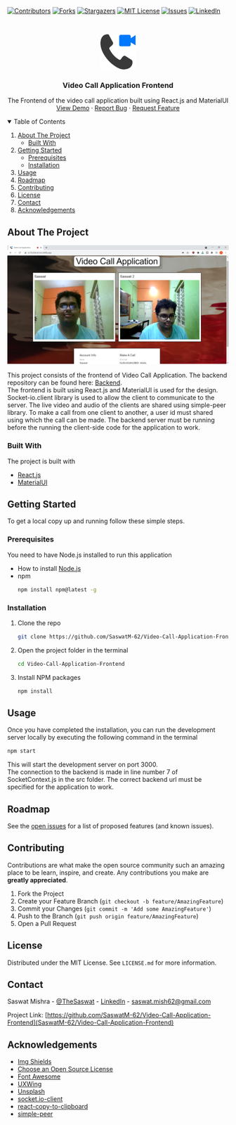  [![Contributors][contributors-shield]][contributors-url]
  [![Forks][forks-shield]][forks-url]
  [![Stargazers][stars-shield]][stars-url]
  [![MIT License][license-shield]][license-url]
  [![Issues][issues-shield]][issues-url]
  [![LinkedIn][linkedin-shield]][linkedin-url]



<!-- PROJECT LOGO -->
<br />
<p align="center">
  <a href="https://github.com/SaswatM-62/Video-Call-Application-Frontend">
    <img src="images/video-call.png" alt="Logo" width="80" height="80">
  </a>

  <h3 align="center">Video Call Application Frontend</h3>

  <p align="center">
    The Frontend of the video call application built using React.js and MaterialUI
    <br />
    <a href="https://vc-frontend-sm.netlify.app/">View Demo</a>
    ·
    <a href="https://github.com/SaswatM-62/Video-Call-Application-Frontend/issues">Report Bug</a>
    ·
    <a href="https://github.com/SaswatM-62/Video-Call-Application-Frontend/issues">Request Feature</a>
  </p>
</p>



<!-- TABLE OF CONTENTS -->
<details open="open">
  <summary>Table of Contents</summary>
  <ol>
    <li>
      <a href="#about-the-project">About The Project</a>
      <ul>
        <li><a href="#built-with">Built With</a></li>
      </ul>
    </li>
    <li>
      <a href="#getting-started">Getting Started</a>
      <ul>
        <li><a href="#prerequisites">Prerequisites</a></li>
        <li><a href="#installation">Installation</a></li>
      </ul>
    </li>
    <li><a href="#usage">Usage</a></li>
    <li><a href="#roadmap">Roadmap</a></li>
    <li><a href="#contributing">Contributing</a></li>
    <li><a href="#license">License</a></li>
    <li><a href="#contact">Contact</a></li>
    <li><a href="#acknowledgements">Acknowledgements</a></li>
  </ol>
</details>



<!-- ABOUT THE PROJECT -->
## About The Project

[![Product Name Screen Shot][product-screenshot]](https://vc-frontend-sm.netlify.app/)

This project consists of the frontend of Video Call Application. The backend repository can be found here: [Backend](https://github.com/SaswatM-62/Video-Call-Application-Backend).  
The frontend is built using React.js and MaterialUI is used for the design. Socket-io.client library is used to allow the client to communicate to the server. The live video and audio of the clients are shared using simple-peer library.
To make a call from one client to another, a user id must shared using which the call can be made.
The backend server must be running before the running the client-side code for the application to work.
      
### Built With

The project is built with
* [React.js](https://reactjs.org/)
* [MaterialUI](https://material-ui.com/)

  

<!-- GETTING STARTED -->
## Getting Started

To get a local copy up and running follow these simple steps.

### Prerequisites

You need to have Node.js installed to run this application  
* How to install [Node.js](https://nodejs.org/en/)
* npm
  ```sh
  npm install npm@latest -g
  ```
  
  
### Installation

1. Clone the repo
   ```sh
   git clone https://github.com/SaswatM-62/Video-Call-Application-Frontend.git
   ```
2. Open the project folder in the terminal
   ```sh
   cd Video-Call-Application-Frontend
   ```
3. Install NPM packages
   ```sh
   npm install
   ```
  
  
<!-- USAGE EXAMPLES -->
## Usage

Once you have completed the installation, you can run the development server locally by executing the following command in the terminal
   ```sh
   npm start
   ```
This will start the development server on port 3000.  
The connection to the backend is made in line number 7 of SocketContext.js in the src folder. The correct backend url must be specified for the application to work.

<!-- ROADMAP -->
## Roadmap

See the [open issues](https://github.com/SaswatM-62/Video-Call-Application-Frontend/issues) for a list of proposed features (and known issues).



<!-- CONTRIBUTING -->
## Contributing

Contributions are what make the open source community such an amazing place to be learn, inspire, and create. Any contributions you make are **greatly appreciated**.

1. Fork the Project
2. Create your Feature Branch (`git checkout -b feature/AmazingFeature`)
3. Commit your Changes (`git commit -m 'Add some AmazingFeature'`)
4. Push to the Branch (`git push origin feature/AmazingFeature`)
5. Open a Pull Request



<!-- LICENSE -->
## License

Distributed under the MIT License. See `LICENSE.md` for more information.



<!-- CONTACT -->
## Contact

Saswat Mishra - [@TheSaswat](https://twitter.com/TheSaswat) - [LinkedIn][linkedin-url] - saswat.mish62@gmail.com

Project Link: [https://github.com/SaswatM-62/Video-Call-Application-Frontend](SaswatM-62/Video-Call-Application-Frontend)



<!-- ACKNOWLEDGEMENTS -->
## Acknowledgements
* [Img Shields](https://shields.io)
* [Choose an Open Source License](https://choosealicense.com)
* [Font Awesome](https://fontawesome.com)
* [UXWing](https://uxwing.com/)
* [Unsplash](https://unsplash.com/)
* [socket.io-client](https://www.npmjs.com/package/socket.io-client)
* [react-copy-to-clipboard](https://www.npmjs.com/package/react-copy-to-clipboard)
* [simple-peer](https://www.npmjs.com/package/simple-peer)


<!-- MARKDOWN LINKS & IMAGES -->
<!-- https://www.markdownguide.org/basic-syntax/#reference-style-links -->
[contributors-shield]: https://img.shields.io/github/contributors/SaswatM-62/Video-Call-Application-Frontend?color=Green&style=for-the-badge
[contributors-url]: https://github.com/SaswatM-62/Video-Call-Application-Frontend/graphs/contributors
[forks-shield]: https://img.shields.io/github/forks/SaswatM-62/Video-Call-Application-Frontend?style=for-the-badge
[forks-url]: https://github.com/SaswatM-62/Video-Call-Application-Frontend/network/members
[stars-shield]: https://img.shields.io/github/stars/SaswatM-62/Video-Call-Application-Frontend?style=for-the-badge
[stars-url]: https://github.com/SaswatM-62/Video-Call-Application-Frontend/stargazers
[issues-shield]: https://img.shields.io/github/issues/SaswatM-62/Video-Call-Application-Frontend?style=for-the-badge
[issues-url]: https://github.com/SaswatM-62/Video-Call-Application-Frontend/issues
[license-shield]: https://img.shields.io/github/license/SaswatM-62/Video-Call-Application-Frontend?style=for-the-badge
[license-url]: https://github.com/SaswatM-62/Video-Call-Application-Frontend/blob/main/LICENSE.md
[linkedin-shield]: https://img.shields.io/badge/-LinkedIn-black.svg?style=for-the-badge&logo=linkedin&colorB=555
[linkedin-url]: https://linkedin.com/in/saswatmishra71
[product-screenshot]: images/screenshot.png
